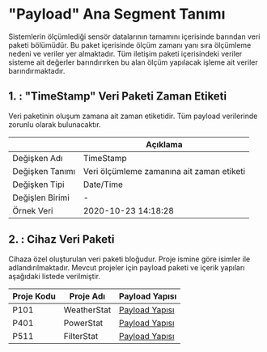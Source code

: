 # "Payload" Ana Segment Tanımı

Sistemlerin ölçümlediği sensör datalarının tamamını içerisinde barından veri paketi bölümüdür. Bu paket içerisinde ölçüm zamanı yanı sıra ölçümleme nedeni ve veriler yer almaktadır. Tüm iletişim paketi içerisindeki veriler sisteme ait değerler barındırırken bu alan ölçüm yapılacak işleme ait veriler barındırmaktadır.

## 1. : "TimeStamp" Veri Paketi Zaman Etiketi

Veri paketinin oluşum zamana ait zaman etiketidir. Tüm payload verilerinde zorunlu olarak bulunacaktır.

|                 | Açıklama                                             |
|-----------------|------------------------------------------------------|
| Değişken Adı    | TimeStamp                                            |
| Değişken Tanımı | Veri ölçümleme zamanına ait zaman etiketi            |
| Değişken Tipi   | Date/Time                                            |
| Değişlen Birimi | -                                                    |
| Örnek Veri      | 2020-10-23  14:18:28                                 |

## 2. : Cihaz Veri Paketi 

Cihaza özel oluşturulan veri paketi bloğudur. Proje ismine göre isimler ile adlandırılmaktadır.  Mevcut projeler için payload paketi ve içerik yapıları aşağıdaki listede verilmiştir.

| Proje Kodu | Proje Adı   | Payload Yapısı                             |
|------------|-------------|--------------------------------------------|
| P101       | WeatherStat | [Payload Yapısı](../WeatherStat/Readme.md) |
| P401       | PowerStat   | [Payload Yapısı](../PowerStat/Readme.md)   |
| P511       | FilterStat  | [Payload Yapısı](../)                      |